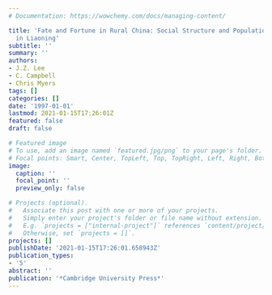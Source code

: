 ```yaml
---
# Documentation: https://wowchemy.com/docs/managing-content/

title: 'Fate and Fortune in Rural China: Social Structure and Population Behavior
  in Liaoning'
subtitle: ''
summary: ''
authors:
- J.Z. Lee
- C. Campbell
- Chris Myers
tags: []
categories: []
date: '1997-01-01'
lastmod: 2021-01-15T17:26:01Z
featured: false
draft: false

# Featured image
# To use, add an image named `featured.jpg/png` to your page's folder.
# Focal points: Smart, Center, TopLeft, Top, TopRight, Left, Right, BottomLeft, Bottom, BottomRight.
image:
  caption: ''
  focal_point: ''
  preview_only: false

# Projects (optional).
#   Associate this post with one or more of your projects.
#   Simply enter your project's folder or file name without extension.
#   E.g. `projects = ["internal-project"]` references `content/project/deep-learning/index.md`.
#   Otherwise, set `projects = []`.
projects: []
publishDate: '2021-01-15T17:26:01.658943Z'
publication_types:
- '5'
abstract: ''
publication: '*Cambridge University Press*'
---
```

